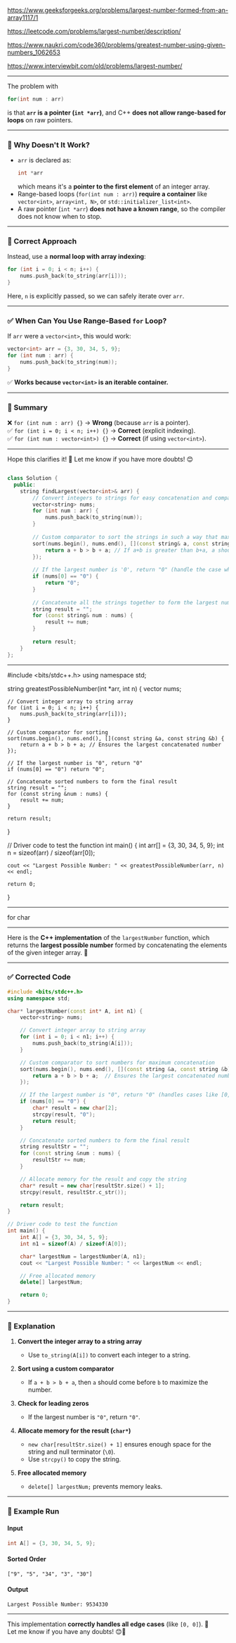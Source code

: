https://www.geeksforgeeks.org/problems/largest-number-formed-from-an-array1117/1

https://leetcode.com/problems/largest-number/description/

https://www.naukri.com/code360/problems/greatest-number-using-given-numbers_1062653

https://www.interviewbit.com/old/problems/largest-number/



---


The problem with  
```cpp
for(int num : arr) 
```
is that **`arr` is a pointer (`int *arr`)**, and C++ **does not allow range-based for loops** on raw pointers.  

---

### **🔴 Why Doesn't It Work?**
- `arr` is declared as:
  ```cpp
  int *arr
  ```
  which means it's a **pointer to the first element** of an integer array.
- Range-based loops (`for(int num : arr)`) **require a container** like `vector<int>`, `array<int, N>`, or `std::initializer_list<int>`.
- A raw pointer (`int *arr`) **does not have a known range**, so the compiler does not know when to stop.

---

### **🔹 Correct Approach**
Instead, use a **normal loop with array indexing**:
```cpp
for (int i = 0; i < n; i++) {
    nums.push_back(to_string(arr[i]));
}
```
Here, `n` is explicitly passed, so we can safely iterate over `arr`.

---

### **✅ When Can You Use Range-Based `for` Loop?**
If `arr` were a `vector<int>`, this would work:
```cpp
vector<int> arr = {3, 30, 34, 5, 9}; 
for (int num : arr) {
    nums.push_back(to_string(num));
}
```
✅ **Works because `vector<int>` is an iterable container.**  

---

### **🔹 Summary**
❌ `for (int num : arr) {}` → **Wrong** (because `arr` is a pointer).  
✅ `for (int i = 0; i < n; i++) {}` → **Correct** (explicit indexing).  
✅ `for (int num : vector<int>) {}` → **Correct** (if using `vector<int>`).  

---

Hope this clarifies it! 🚀 Let me know if you have more doubts! 😊


```cpp

class Solution {
  public:
    string findLargest(vector<int>& arr) {
        // Convert integers to strings for easy concatenation and comparison
        vector<string> nums;
        for (int num : arr) {
            nums.push_back(to_string(num));
        }
        
        // Custom comparator to sort the strings in such a way that maximizes the concatenated number
        sort(nums.begin(), nums.end(), [](const string& a, const string& b) {
            return a + b > b + a; // If a+b is greater than b+a, a should come before b
        });
        
        // If the largest number is '0', return "0" (handle the case where all numbers are 0)
        if (nums[0] == "0") {
            return "0";
        }
        
        // Concatenate all the strings together to form the largest number
        string result = "";
        for (const string& num : nums) {
            result += num;
        }
        
        return result;
    }
};


```

----

#include <bits/stdc++.h>
using namespace std;

string greatestPossibleNumber(int *arr, int n) {
    vector<string> nums;

    // Convert integer array to string array
    for (int i = 0; i < n; i++) {
        nums.push_back(to_string(arr[i]));
    }

    // Custom comparator for sorting
    sort(nums.begin(), nums.end(), [](const string &a, const string &b) {
        return a + b > b + a; // Ensures the largest concatenated number
    });

    // If the largest number is "0", return "0"
    if (nums[0] == "0") return "0";

    // Concatenate sorted numbers to form the final result
    string result = "";
    for (const string &num : nums) {
        result += num;
    }

    return result;
}

// Driver code to test the function
int main() {
    int arr[] = {3, 30, 34, 5, 9};
    int n = sizeof(arr) / sizeof(arr[0]);

    cout << "Largest Possible Number: " << greatestPossibleNumber(arr, n) << endl;

    return 0;
}


---


for char

---

Here is the **C++ implementation** of the `largestNumber` function, which returns the **largest possible number** formed by concatenating the elements of the given integer array. 🚀  

---

### **✅ Corrected Code**
```cpp
#include <bits/stdc++.h>
using namespace std;

char* largestNumber(const int* A, int n1) {
    vector<string> nums;

    // Convert integer array to string array
    for (int i = 0; i < n1; i++) {
        nums.push_back(to_string(A[i]));
    }

    // Custom comparator to sort numbers for maximum concatenation
    sort(nums.begin(), nums.end(), [](const string &a, const string &b) {
        return a + b > b + a;  // Ensures the largest concatenated number
    });

    // If the largest number is "0", return "0" (handles cases like [0, 0])
    if (nums[0] == "0") {
        char* result = new char[2];
        strcpy(result, "0");
        return result;
    }

    // Concatenate sorted numbers to form the final result
    string resultStr = "";
    for (const string &num : nums) {
        resultStr += num;
    }

    // Allocate memory for the result and copy the string
    char* result = new char[resultStr.size() + 1];
    strcpy(result, resultStr.c_str());

    return result;
}

// Driver code to test the function
int main() {
    int A[] = {3, 30, 34, 5, 9};
    int n1 = sizeof(A) / sizeof(A[0]);

    char* largestNum = largestNumber(A, n1);
    cout << "Largest Possible Number: " << largestNum << endl;

    // Free allocated memory
    delete[] largestNum;

    return 0;
}
```

---

### **🔹 Explanation**
1. **Convert the integer array to a string array**  
   - Use `to_string(A[i])` to convert each integer to a string.

2. **Sort using a custom comparator**  
   - If `a + b > b + a`, then `a` should come before `b` to maximize the number.

3. **Check for leading zeros**  
   - If the largest number is `"0"`, return `"0"`.

4. **Allocate memory for the result (`char*`)**  
   - `new char[resultStr.size() + 1]` ensures enough space for the string and null terminator (`\0`).
   - Use `strcpy()` to copy the string.

5. **Free allocated memory**  
   - `delete[] largestNum;` prevents memory leaks.

---

### **🔹 Example Run**
#### **Input**
```cpp
int A[] = {3, 30, 34, 5, 9};
```
#### **Sorted Order**
```
["9", "5", "34", "3", "30"]
```
#### **Output**
```
Largest Possible Number: 9534330
```

---

This implementation **correctly handles all edge cases** (like `[0, 0]`). 🎯  
Let me know if you have any doubts! 😊🚀

